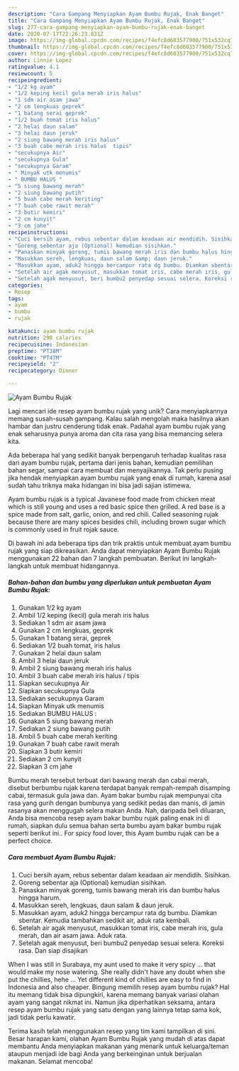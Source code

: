 ```yaml
---
description: "Cara Gampang Menyiapkan Ayam Bumbu Rujak, Enak Banget"
title: "Cara Gampang Menyiapkan Ayam Bumbu Rujak, Enak Banget"
slug: 277-cara-gampang-menyiapkan-ayam-bumbu-rujak-enak-banget
date: 2020-07-17T22:26:23.831Z
image: https://img-global.cpcdn.com/recipes/f4efc8d603577900/751x532cq70/ayam-bumbu-rujak-foto-resep-utama.jpg
thumbnail: https://img-global.cpcdn.com/recipes/f4efc8d603577900/751x532cq70/ayam-bumbu-rujak-foto-resep-utama.jpg
cover: https://img-global.cpcdn.com/recipes/f4efc8d603577900/751x532cq70/ayam-bumbu-rujak-foto-resep-utama.jpg
author: Linnie Lopez
ratingvalue: 4.1
reviewcount: 5
recipeingredient:
- "1/2 kg ayam"
- "1/2 keping kecil gula merah iris halus"
- "1 sdm air asam jawa"
- "2 cm lengkuas geprek"
- "1 batang serai geprek"
- "1/2 buah tomat iris halus"
- "2 helai daun salam"
- "3 helai daun jeruk"
- "2 siung bawang merah iris halus"
- "3 buah cabe merah iris halus  tipis"
- "secukupnya Air"
- "secukupnya Gula"
- "secukupnya Garam"
- " Minyak utk menumis"
- " BUMBU HALUS "
- "5 siung bawang merah"
- "2 siung bawang putih"
- "5 buah cabe merah keriting"
- "7 buah cabe rawit merah"
- "3 butir kemiri"
- "2 cm kunyit"
- "3 cm jahe"
recipeinstructions:
- "Cuci bersih ayam, rebus sebentar dalam keadaan air mendidih. Sisihkan."
- "Goreng sebentar aja (Optional) kemudian sisihkan."
- "Panaskan minyak goreng, tumis bawang merah iris dan bumbu halus hingga harum."
- "Masukkan sereh, lengkuas, daun salam &amp; daun jeruk."
- "Masukkan ayam, aduk2 hingga bercampur rata dg bumbu. Diamkan sbentar. Kemudia tambahkan sedikit air, aduk rata kembali."
- "Setelah air agak menyusut, masukkan tomat iris, cabe merah iris, gula merah, dan air asam jawa. Aduk rata."
- "Setelah agak menyusut, beri bumbu2 penyedap sesuai selera. Koreksi rasa. Dan siap disajikan"
categories:
- Resep
tags:
- ayam
- bumbu
- rujak

katakunci: ayam bumbu rujak 
nutrition: 298 calories
recipecuisine: Indonesian
preptime: "PT38M"
cooktime: "PT47M"
recipeyield: "2"
recipecategory: Dinner

---
```



![Ayam Bumbu Rujak](https://img-global.cpcdn.com/recipes/f4efc8d603577900/751x532cq70/ayam-bumbu-rujak-foto-resep-utama.jpg)

Lagi mencari ide resep ayam bumbu rujak yang unik? Cara menyiapkannya memang susah-susah gampang. Kalau salah mengolah maka hasilnya akan hambar dan justru cenderung tidak enak. Padahal ayam bumbu rujak yang enak seharusnya punya aroma dan cita rasa yang bisa memancing selera kita.

Ada beberapa hal yang sedikit banyak berpengaruh terhadap kualitas rasa dari ayam bumbu rujak, pertama dari jenis bahan, kemudian pemilihan bahan segar, sampai cara membuat dan menyajikannya. Tak perlu pusing jika hendak menyiapkan ayam bumbu rujak yang enak di rumah, karena asal sudah tahu triknya maka hidangan ini bisa jadi sajian istimewa.

Ayam bumbu rujak is a typical Javanese food made from chicken meat which is still young and uses a red basic spice then grilled. A red base is a spice made from salt, garlic, onion, and red chili. Called seasoning rujak because there are many spices besides chili, including brown sugar which is commonly used in fruit rojak sauce.


Di bawah ini ada beberapa tips dan trik praktis untuk membuat ayam bumbu rujak yang siap dikreasikan. Anda dapat menyiapkan Ayam Bumbu Rujak menggunakan 22 bahan dan 7 langkah pembuatan. Berikut ini langkah-langkah untuk membuat hidangannya.

<!--inarticleads1-->

##### Bahan-bahan dan bumbu yang diperlukan untuk pembuatan Ayam Bumbu Rujak:

1. Gunakan 1/2 kg ayam
1. Ambil 1/2 keping (kecil) gula merah iris halus
1. Sediakan 1 sdm air asam jawa
1. Gunakan 2 cm lengkuas, geprek
1. Gunakan 1 batang serai, geprek
1. Sediakan 1/2 buah tomat, iris halus
1. Gunakan 2 helai daun salam
1. Ambil 3 helai daun jeruk
1. Ambil 2 siung bawang merah iris halus
1. Ambil 3 buah cabe merah iris halus / tipis
1. Siapkan secukupnya Air
1. Siapkan secukupnya Gula
1. Sediakan secukupnya Garam
1. Siapkan  Minyak utk menumis
1. Sediakan  BUMBU HALUS :
1. Gunakan 5 siung bawang merah
1. Sediakan 2 siung bawang putih
1. Ambil 5 buah cabe merah keriting
1. Gunakan 7 buah cabe rawit merah
1. Siapkan 3 butir kemiri
1. Sediakan 2 cm kunyit
1. Siapkan 3 cm jahe


Bumbu merah tersebut terbuat dari bawang merah dan cabai merah, disebut berbumbu rujak karena terdapat banyak rempah-rempah disamping cabai, termasuk gula jawa dan. Ayam bakar bumbu rujak mempunyai cita rasa yang gurih dengan bumbunya yang sedikit pedas dan manis, di jamin rasanya akan menggugah selera makan Anda. Nah, daripada beli diluaran, Anda bisa mencoba resep ayam bakar bumbu rujak paling enak ini di rumah, siapkan dulu semua bahan serta bumbu ayam bakar bumbu rujak seperti berikut ini.. For spicy food lover, this Ayam bumbu rujak can be a perfect choice. 

<!--inarticleads2-->

##### Cara membuat Ayam Bumbu Rujak:

1. Cuci bersih ayam, rebus sebentar dalam keadaan air mendidih. Sisihkan.
1. Goreng sebentar aja (Optional) kemudian sisihkan.
1. Panaskan minyak goreng, tumis bawang merah iris dan bumbu halus hingga harum.
1. Masukkan sereh, lengkuas, daun salam &amp; daun jeruk.
1. Masukkan ayam, aduk2 hingga bercampur rata dg bumbu. Diamkan sbentar. Kemudia tambahkan sedikit air, aduk rata kembali.
1. Setelah air agak menyusut, masukkan tomat iris, cabe merah iris, gula merah, dan air asam jawa. Aduk rata.
1. Setelah agak menyusut, beri bumbu2 penyedap sesuai selera. Koreksi rasa. Dan siap disajikan


When I was still in Surabaya, my aunt used to make it very spicy … that would make my nose watering. She really didn&#39;t have any doubt when she put the chillies, hehe … Yet different kind of chillies are easy to find in Indonesia and also cheaper. Bingung memilih resep ayam bumbu rujak? Hal itu memang tidak bisa dipungkiri, karena memang banyak variasi olahan ayam yang sangat nikmat ini. Namun jika diperhatikan seksama, antara resep ayam bumbu rujak yang satu dengan yang lainnya tetap sama kok, jadi tidak perlu kawatir. 

Terima kasih telah menggunakan resep yang tim kami tampilkan di sini. Besar harapan kami, olahan Ayam Bumbu Rujak yang mudah di atas dapat membantu Anda menyiapkan makanan yang menarik untuk keluarga/teman ataupun menjadi ide bagi Anda yang berkeinginan untuk berjualan makanan. Selamat mencoba!
